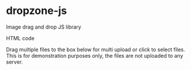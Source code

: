# dropzone-js
Image drag and drop JS library


HTML code

<!DOCTYPE html>
<html>
<head>
  <title></title>
  <!-- Dropzone.js -->
  <link href="<?=base_url()?>resources/css/dropzone.css" rel="stylesheet">
  <link rel="stylesheet" type="text/css" href="https://stackpath.bootstrapcdn.com/bootstrap/4.3.1/css/bootstrap.min.css">
</head>
<body>

  <div class="container">

   <div class="x_content">
    <p>Drag multiple files to the box below for multi upload or click to select files. This is for demonstration purposes only, the files are not uploaded to any server.</p>
    <form multiple="multiple" action="<?=base_url()?>dashboard/upload_imgs_formdata" class="dropzone"></form>
    <br />
    <br />
    <br />
    <br />
  </div>

</div>



<!-- Dropzone.js -->
<script src="<?=base_url()?>resources/js/dropzone.js"></script>

</body>
</html>
